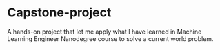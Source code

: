 # Capstone-project
A hands-on project that let me apply what I have learned in Machine Learning Engineer Nanodegree course to solve a current world problem. 
